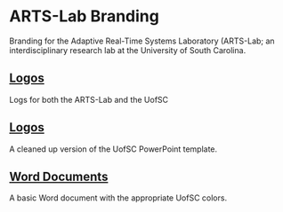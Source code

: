 # ARTS-Lab Branding
Branding for the Adaptive Real-Time Systems Laboratory (ARTS-Lab; an interdisciplinary research lab at the University of South Carolina.

## [Logos](Icons)
Logs for both the ARTS-Lab and the UofSC

## [Logos](Powerpoint)
A cleaned up version of the UofSC PowerPoint template. 

## [Word Documents](Word_Document)
A basic Word document with the appropriate UofSC colors. 






